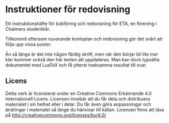 Instruktioner för redovisning
===========================

Ett instruktionshäfte för bokföring och redovisning för ETA, en förening i Chalmers studentkår.

Tillkommit eftersom nuvarande kontoplan och redovisning gör det svårt att följa upp vissa poster.

Än så länge är det inte någon färdig skrift, men när den börjar bli lite mer klar kommer också den här texten att uppdateras. Man kan dock typsätta dokumentet med LuaTeX och få ytterst tveksamma resultat till svar.

## Licens
Detta verk är licensierat under en Creative Commons Erkännande 4.0 Internationell Licens.
Licensen innebär att du får dela och distribuera materialet i sin helhet eller i delar. Du får
även göra anpassningar och ändringar i materialet så länge du hänvisar till källan. Licensen
finns att läsa på http://creativecommons.org/licenses/by/4.0/